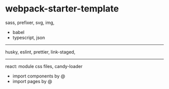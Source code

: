 # webpack-starter-template



sass, 
prefixer, 
svg, 
img, 
+ babel
+ typescript, 
json

------
husky, 
eslint, 
prettier,
link-staged,

------
react:
module css files, candy-loader

+ import components by @
+ import pages by @
